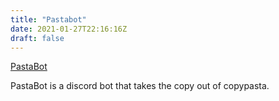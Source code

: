 ```yaml
---
title: "Pastabot"
date: 2021-01-27T22:16:16Z
draft: false
---
```


[PastaBot](https://github.com/lemonase/pastabot)

PastaBot is a discord bot that takes the copy out of copypasta.
